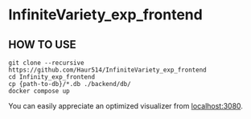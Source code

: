 # InfiniteVariety_exp_frontend

## HOW TO USE
```
git clone --recursive https://github.com/Haur514/InfiniteVariety_exp_frontend
cd Infinity_exp_frontend
cp {path-to-db}/*.db ./backend/db/
docker compose up
```
You can easily appreciate an optimized visualizer from [localhost:3080](http://localhost:3080).
